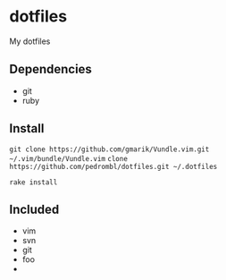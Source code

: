dotfiles
========

My dotfiles

Dependencies
------------
* git
* ruby


Install
-------
`git clone https://github.com/gmarik/Vundle.vim.git ~/.vim/bundle/Vundle.vim`
`clone https://github.com/pedrombl/dotfiles.git ~/.dotfiles`

`rake install`


Included
--------
* vim
* svn
* git
* foo 
*

